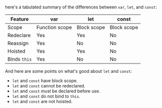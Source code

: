 here's a tabulated summary of the differences between `var`, `let`, and `const`:

| Feature          | var            | let            | const          |
|------------------|----------------|----------------|----------------|
| Scope            | Function scope | Block scope    | Block scope    |
| Redeclare        | Yes            | Yes            | No             |
| Reassign         | Yes            | No             | No             |
| Hoisted          | Yes            | Yes            | No             |
| Binds `this`     | Yes            | No             | No             |

And here are some points on what's good about `let` and `const`:

- `let` and `const` have block scope.
- `let` and `const` cannot be redeclared.
- `let` and `const` must be declared before use.
- `let` and `const` do not bind to `this`.
- `let` and `const` are not hoisted.